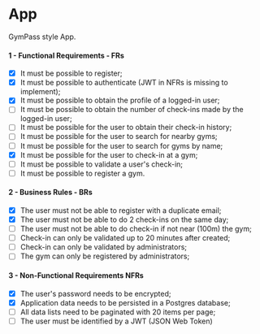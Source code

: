 # App

GymPass style App.

#### 1 - Functional Requirements - FRs

- [x] It must be possible to register;
- [x] It must be possible to authenticate (JWT in NFRs is missing to implement);
- [x] It must be possible to obtain the profile of a logged-in user;
- [ ] It must be possible to obtain the number of check-ins made by the logged-in user;
- [ ] It must be possible for the user to obtain their check-in history;
- [ ] It must be possible for the user to search for nearby gyms;
- [ ] It must be possible for the user to search for gyms by name;
- [x] It must be possible for the user to check-in at a gym;
- [ ] It must be possible to validate a user's check-in;
- [ ] It must be possible to register a gym.

#### 2 - Business Rules - BRs

- [x] The user must not be able to register with a duplicate email;
- [x] The user must not be able to do 2 check-ins on the same day;
- [ ] The user must not be able to do check-in if not near (100m) the gym;
- [ ] Check-in can only be validated up to 20 minutes after created;
- [ ] Check-in can only be validated by administrators;
- [ ] The gym can only be registered by administrators;

#### 3 - Non-Functional Requirements NFRs

- [x] The user's password needs to be encrypted;
- [x] Application data needs to be persisted in a Postgres database;
- [ ] All data lists need to be paginated with 20 items per page;
- [ ] The user must be identified by a JWT (JSON Web Token)
